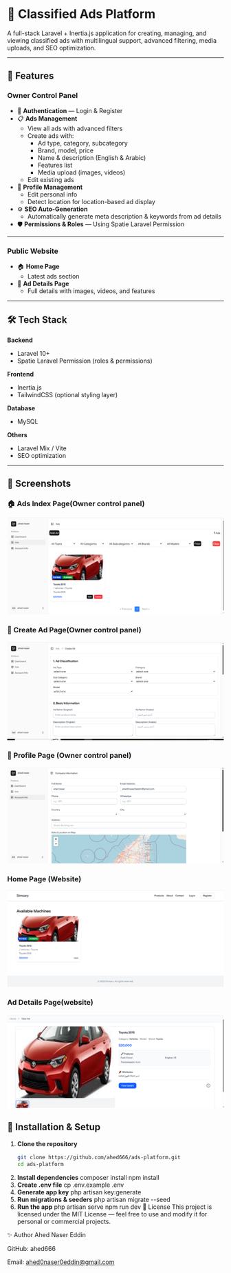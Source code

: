 # 🚀 Classified Ads Platform

A full-stack Laravel + Inertia.js application for creating, managing, and viewing classified ads with multilingual support, advanced filtering, media uploads, and SEO optimization.

---

## 📌 Features

### **Owner Control Panel**
- 🔐 **Authentication** — Login & Register
- 📋 **Ads Management**
  - View all ads with advanced filters
  - Create ads with:
    - Ad type, category, subcategory
    - Brand, model, price
    - Name & description (English & Arabic)
    - Features list
    - Media upload (images, videos)
  - Edit existing ads
- 👤 **Profile Management**
  - Edit personal info
  - Detect location for location-based ad display
- ⚙ **SEO Auto-Generation**
  - Automatically generate meta description & keywords from ad details
- 🛡 **Permissions & Roles** — Using Spatie Laravel Permission

---

### **Public Website**
- 🏠 **Home Page**
  - Latest ads section
- 📄 **Ad Details Page**
  - Full details with images, videos, and features

---

## 🛠 Tech Stack

**Backend**
- Laravel 10+
- Spatie Laravel Permission (roles & permissions)

**Frontend**
- Inertia.js
- TailwindCSS (optional styling layer)

**Database**
- MySQL

**Others**
- Laravel Mix / Vite
- SEO optimization

---
## 📸 Screenshots

### 🏠 Ads Index Page(Owner control panel)
![Ads Index Page](docs/screenshots/adsIndexPage.png)

### 📄 Create Ad Page(Owner control panel)
![Create Ad](docs/screenshots/create_ad.png)

### 👤 Profile Page (Owner control panel)
![Profile Page](docs/screenshots/profileManagment.png)

###  Home Page (Website)
![Home Page](docs/screenshots/websiteHome.png)

###  Ad Details Page(website)
![Ad Details Page](docs/screenshots/websiteAdDetails.png)



## 📂 Installation & Setup

1. **Clone the repository**
   ```bash
   git clone https://github.com/ahed666/ads-platform.git
   cd ads-platform
2. **Install dependencies**
    composer install
    npm install
3. **Create .env file**
    cp .env.example .env
4. **Generate app key**
    php artisan key:generate
6. **Run migrations & seeders**
    php artisan migrate --seed
7. **Run the app**
    php artisan serve
    npm run dev
📄 License
This project is licensed under the MIT License — feel free to use and modify it for personal or commercial projects.

✨ Author
Ahed Naser Eddin

GitHub: ahed666

Email: ahed0naser0eddin@gmail.com
